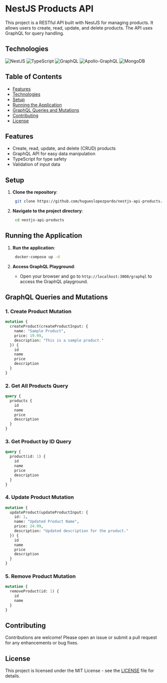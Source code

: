 # NestJS Products API

This project is a RESTful API built with NestJS for managing products. It allows users to create, read, update, and delete products. The API uses GraphQL for query handling.

## Technologies

![NestJS](https://img.shields.io/badge/nestjs-%23E0234E.svg?style=for-the-badge&logo=nestjs&logoColor=white)
![TypeScript](https://img.shields.io/badge/typescript-%23007ACC.svg?style=for-the-badge&logo=typescript&logoColor=white)
![GraphQL](https://img.shields.io/badge/-GraphQL-E10098?style=for-the-badge&logo=graphql&logoColor=white)
![Apollo-GraphQL](https://img.shields.io/badge/-ApolloGraphQL-311C87?style=for-the-badge&logo=apollo-graphql)
![MongoDB](https://img.shields.io/badge/MongoDB-%234ea94b.svg?style=for-the-badge&logo=mongodb&logoColor=white)

## Table of Contents

- [Features](#features)
- [Technologies](#technologies)
- [Setup](#setup)
- [Running the Application](#running-the-application)
- [GraphQL Queries and Mutations](#graphql-queries-and-mutations)
- [Contributing](#contributing)
- [License](#license)

## Features

- Create, read, update, and delete (CRUD) products
- GraphQL API for easy data manipulation
- TypeScript for type safety
- Validation of input data


## Setup

1. **Clone the repository**:

   ```bash
    git clone https://github.com/hugueslopezpardo/nestjs-api-products.git
   ```

2. **Navigate to the project directory**:

   ```bash
    cd nestjs-api-products
   ```

## Running the Application

1. **Run the application**:

   ```bash
    docker-compose up -d
   ```

2. **Access GraphQL Playground**:
    - Open your browser and go to `http://localhost:3000/graphql` to access the GraphQL playground.

## GraphQL Queries and Mutations

### 1. Create Product Mutation

```graphql
mutation {
  createProduct(createProductInput: {
    name: "Sample Product",
    price: 19.99,
    description: "This is a sample product."
  }) {
    id
    name
    price
    description
  }
}
```

### 2. Get All Products Query

```graphql
query {
  products {
    id
    name
    price
    description
  }
}
```

### 3. Get Product by ID Query

```graphql
query {
  product(id: 1) {
    id
    name
    price
    description
  }
}
```

### 4. Update Product Mutation

```graphql
mutation {
  updateProduct(updateProductInput: {
    id: 1,
    name: "Updated Product Name",
    price: 24.99,
    description: "Updated description for the product."
  }) {
    id
    name
    price
    description
  }
}
```

### 5. Remove Product Mutation

```graphql
mutation {
  removeProduct(id: 1) {
    id
    name
  }
}
```

## Contributing

Contributions are welcome! Please open an issue or submit a pull request for any enhancements or bug fixes.

## License

This project is licensed under the MIT License - see the [LICENSE](LICENSE) file for details.

